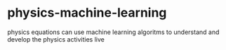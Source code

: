 # physics-machine-learning
physics equations can use machine learning algoritms to understand and develop the physics activities live
